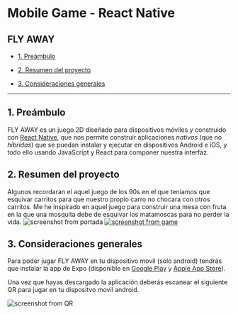 # Mobile Game - React Native

## FLY AWAY

* [1. Preámbulo](#1-preámbulo)
* [2. Resumen del proyecto](#2-resumen-del-proyecto)

* [3. Consideraciones generales](#3-consideraciones-generales)

***

## 1. Preámbulo

FLY AWAY es un juego 2D diseñado para dispositivos móviles y construido con [React Native](https://facebook.github.io/react-native/),
que nos permite construir aplicaciones _nativas_ (que no _híbridas_) que se
puedan instalar y ejecutar en dispositivos Android e iOS, y todo ello usando
JavaScript y React para componer nuestra interfaz.


## 2. Resumen del proyecto

Algunos recordaran el aquel juego de los 90s en el que teniamos que esquivar carritos para que nuestro propio carro no chocara con otros carritos. 
Me he inspirado en aquel juego para construir una mesa con fruta en la que una mosquita debe de esquivar los matamoscas para no perder la vida.
![screenshot from portada](https://i.postimg.cc/NjChgMrq/Captura-de-pantalla-2019-06-27-a-la-s-10-30-48.png)
[![screenshot from game](https://i.postimg.cc/fb169rK8/Captura-de-pantalla-2019-06-27-a-la-s-10-31-43.png)](https://postimg.cc/nsYR8TNm)


## 3. Consideraciones generales

Para poder jugar FLY AWAY en tu dispositivo movil (solo android) tendrás que instalar la app
de Expo (disponible en [Google Play](https://play.google.com/store/apps/details?id=host.exp.exponent)
y [Apple App Store](https://itunes.apple.com/us/app/expo-client/id982107779?mt=8)).

Una vez que hayas descargado la aplicación deberás escanear el siguiente QR para jugar en tu dispositvo movil android.

![screenshot from QR](https://i.postimg.cc/5tXhjVwH/Captura-de-pantalla-2019-06-27-a-la-s-10-32-33.png)

